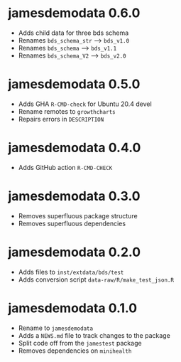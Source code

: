 # jamesdemodata 0.6.0

* Adds child data for three bds schema
* Renames `bds_schema_str` --> `bds_v1.0`
* Renames `bds_schema` --> `bds_v1.1`
* Renames `bds_schema_V2` --> `bds_v2.0`

# jamesdemodata 0.5.0

* Adds GHA `R-CMD-check` for Ubuntu 20.4 devel
* Rename remotes to `growthcharts`
* Repairs errors in `DESCRIPTION`

# jamesdemodata 0.4.0

* Adds GitHub action `R-CMD-CHECK`

# jamesdemodata 0.3.0

* Removes superfluous package structure
* Removes superfluous dependencies

# jamesdemodata 0.2.0

* Adds files to `inst/extdata/bds/test`
* Adds conversion script `data-raw/R/make_test_json.R`

# jamesdemodata 0.1.0

* Rename to `jamesdemodata`
* Adds a `NEWS.md` file to track changes to the package
* Split code off from the `jamestest` package
* Removes dependencies on `minihealth`
